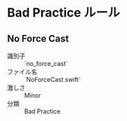 # Bad Practice ルール

## No Force Cast

<dl>
<dt>識別子</dt>
<dd>`no_force_cast`</dd>
<dt>ファイル名</dt>
<dd>`NoForceCast.swift`</dd>
<dt>激しさ</dt>
<dd>Minor</dd>
<dt>分類</dt>
<dd>Bad Practice</dd>
</dl>
